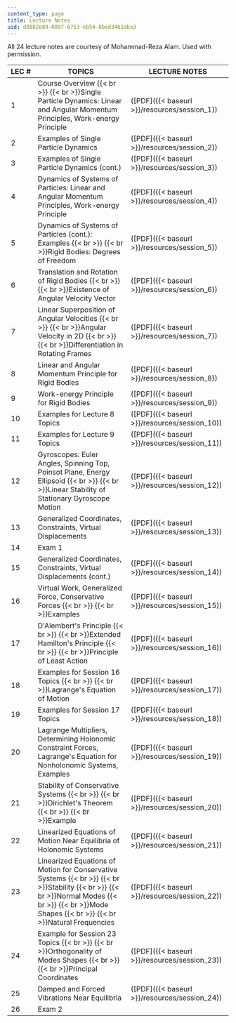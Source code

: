 ```yaml
---
content_type: page
title: Lecture Notes
uid: d0882e89-0897-6753-eb54-8bed3461dba3
---
```


All 24 lecture notes are courtesy of Mohammad-Reza Alam. Used with permission.

| LEC # | TOPICS | LECTURE NOTES |
| --- | --- | --- |
| 1 | Course Overview  {{< br >}}  {{< br >}}Single Particle Dynamics: Linear and Angular Momentum Principles, Work-energy Principle | ([PDF]({{< baseurl >}}/resources/session_1)) |
| 2 | Examples of Single Particle Dynamics | ([PDF]({{< baseurl >}}/resources/session_2)) |
| 3 | Examples of Single Particle Dynamics (cont.) | ([PDF]({{< baseurl >}}/resources/session_3)) |
| 4 | Dynamics of Systems of Particles: Linear and Angular Momentum Principles, Work-energy Principle | ([PDF]({{< baseurl >}}/resources/session_4)) |
| 5 | Dynamics of Systems of Particles (cont.): Examples  {{< br >}}  {{< br >}}Rigid Bodies: Degrees of Freedom | ([PDF]({{< baseurl >}}/resources/session_5)) |
| 6 | Translation and Rotation of Rigid Bodies  {{< br >}}  {{< br >}}Existence of Angular Velocity Vector | ([PDF]({{< baseurl >}}/resources/session_6)) |
| 7 | Linear Superposition of Angular Velocities  {{< br >}}  {{< br >}}Angular Velocity in 2D  {{< br >}}  {{< br >}}Differentiation in Rotating Frames | ([PDF]({{< baseurl >}}/resources/session_7)) |
| 8 | Linear and Angular Momentum Principle for Rigid Bodies | ([PDF]({{< baseurl >}}/resources/session_8)) |
| 9 | Work-energy Principle for Rigid Bodies | ([PDF]({{< baseurl >}}/resources/session_9)) |
| 10 | Examples for Lecture 8 Topics | ([PDF]({{< baseurl >}}/resources/session_10)) |
| 11 | Examples for Lecture 9 Topics | ([PDF]({{< baseurl >}}/resources/session_11)) |
| 12 | Gyroscopes: Euler Angles, Spinning Top, Poinsot Plane, Energy Ellipsoid  {{< br >}}  {{< br >}}Linear Stability of Stationary Gyroscope Motion | ([PDF]({{< baseurl >}}/resources/session_12)) |
| 13 | Generalized Coordinates, Constraints, Virtual Displacements | ([PDF]({{< baseurl >}}/resources/session_13)) |
| 14 | Exam 1 | &nbsp; |
| 15 | Generalized Coordinates, Constraints, Virtual Displacements (cont.) | ([PDF]({{< baseurl >}}/resources/session_14)) |
| 16 | Virtual Work, Generalized Force, Conservative Forces  {{< br >}}  {{< br >}}Examples | ([PDF]({{< baseurl >}}/resources/session_15)) |
| 17 | D'Alembert's Principle  {{< br >}}  {{< br >}}Extended Hamilton's Principle  {{< br >}}  {{< br >}}Principle of Least Action | ([PDF]({{< baseurl >}}/resources/session_16)) |
| 18 | Examples for Session 16 Topics  {{< br >}}  {{< br >}}Lagrange's Equation of Motion | ([PDF]({{< baseurl >}}/resources/session_17)) |
| 19 | Examples for Session 17 Topics | ([PDF]({{< baseurl >}}/resources/session_18)) |
| 20 | Lagrange Multipliers, Determining Holonomic Constraint Forces, Lagrange's Equation for Nonholonomic Systems, Examples | ([PDF]({{< baseurl >}}/resources/session_19)) |
| 21 | Stability of Conservative Systems  {{< br >}}  {{< br >}}Dirichlet's Theorem  {{< br >}}  {{< br >}}Example | ([PDF]({{< baseurl >}}/resources/session_20)) |
| 22 | Linearized Equations of Motion Near Equilibria of Holonomic Systems | ([PDF]({{< baseurl >}}/resources/session_21)) |
| 23 | Linearized Equations of Motion for Conservative Systems  {{< br >}}  {{< br >}}Stability  {{< br >}}  {{< br >}}Normal Modes  {{< br >}}  {{< br >}}Mode Shapes  {{< br >}}  {{< br >}}Natural Frequencies | ([PDF]({{< baseurl >}}/resources/session_22)) |
| 24 | Example for Session 23 Topics  {{< br >}}  {{< br >}}Orthogonality of Modes Shapes  {{< br >}}  {{< br >}}Principal Coordinates | ([PDF]({{< baseurl >}}/resources/session_23)) |
| 25 | Damped and Forced Vibrations Near Equilibria | ([PDF]({{< baseurl >}}/resources/session_24)) |
| 26 | Exam 2 |